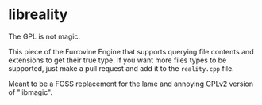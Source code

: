 libreality
==========

The GPL is not magic.

This piece of the Furrovine Engine that supports querying file contents and extensions to get their true type. If you want more files types to be supported, just make a pull request and add it to the `reality.cpp` file.

Meant to be a FOSS replacement for the lame and annoying GPLv2 version of "libmagic".
